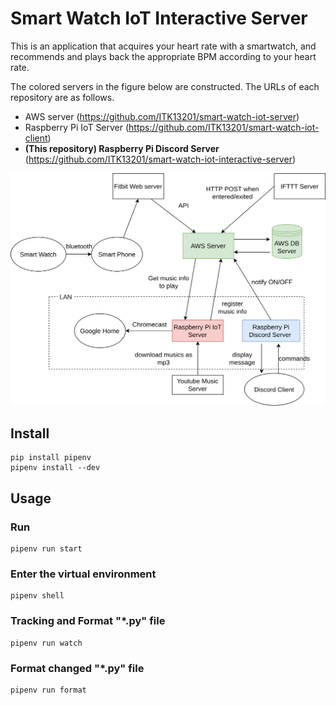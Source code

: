 # Smart Watch IoT Interactive Server

This is an application that acquires your heart rate with a smartwatch, and recommends and plays back the appropriate BPM according to your heart rate.

The colored servers in the figure below are constructed.
The URLs of each repository are as follows.

- AWS server (https://github.com/ITK13201/smart-watch-iot-server)
- Raspberry Pi IoT Server (https://github.com/ITK13201/smart-watch-iot-client)
- **(This repository) Raspberry Pi Discord Server** (https://github.com/ITK13201/smart-watch-iot-interactive-server)

![system_chart](./docs/img/system_chart.png)

## Install

```shell
pip install pipenv
pipenv install --dev
```

## Usage

### Run

```shell
pipenv run start
```

### Enter the virtual environment

```shell
pipenv shell
```

### Tracking and Format "*.py" file

```shell
pipenv run watch
```

### Format changed "*.py" file

```shell
pipenv run format
```
